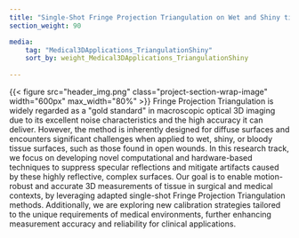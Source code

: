 ```yaml
---
title: "Single-Shot Fringe Projection Triangulation on Wet and Shiny tissue"
section_weight: 90

media:
    tag: "Medical3DApplications_TriangulationShiny"
    sort_by: weight_Medical3DApplications_TriangulationShiny
    
---
```

{{< figure src="header_img.png" class="project-section-wrap-image" width="600px" max_width="80%" >}}
Fringe Projection Triangulation is widely regarded as a "gold standard" in macroscopic optical 3D imaging due to its excellent noise characteristics and the high accuracy it can deliver. However, the method is inherently designed for diffuse surfaces and encounters significant challenges when applied to wet, shiny, or bloody tissue surfaces, such as those found in open wounds. In this research track, we focus on developing novel computational and hardware-based techniques to suppress specular reflections and mitigate artifacts caused by these highly reflective, complex surfaces. Our goal is to enable motion-robust and accurate 3D measurements of tissue in surgical and medical contexts, by leveraging adapted single-shot Fringe Projection Triangulation methods. Additionally, we are exploring new calibration strategies tailored to the unique requirements of medical environments, further enhancing measurement accuracy and reliability for clinical applications. 
